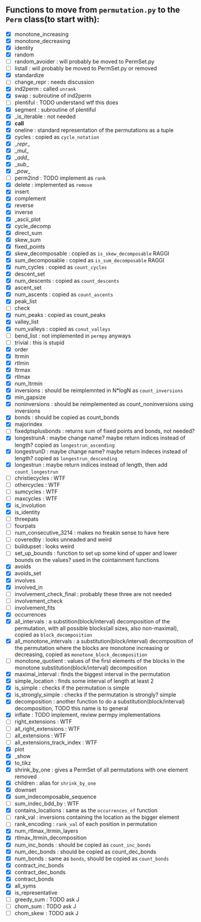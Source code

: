 ## Functions to move from `permutation.py` to the `Perm` class(to start with):
- [X] monotone_increasing
- [X] monotone_decreasing
- [X] identity
- [X] random
- [ ] random_avoider : will probably be moved to PermSet.py
- [ ] listall : will probably be moved to PermSet.py or removed
- [X] standardize
- [ ] change_repr : needs discussion
- [X] ind2perm : called `unrank`
- [X] swap : subroutine of ind2perm
- [ ] plentiful : TODO understand wtf this does
- [X] segment : subroutine of plentiful
- [X] _is_iterable : not needed
- [X] __call__
- [X] oneline : standard representation of the permutations as a tuple
- [X] cycles : copied as `cycle_notation`
- [X] \__repr__
- [X] \__mul__
- [X] \__add__
- [X] \__sub__
- [X] \__pow__
- [ ] perm2ind : TODO implement as `rank`
- [X] delete : implemented as `remove`
- [X] insert
- [X] complement
- [X] reverse
- [X] inverse
- [X] _ascii_plot
- [X] cycle_decomp
- [X] direct_sum
- [X] skew_sum
- [X] fixed_points
- [X] skew_decomposable : copied as `is_skew_decomposable` RAGGI
- [X] sum_decomposable : copied as `is_sum_decomposable` RAGGI
- [X] num_cycles : copied as `count_cycles`
- [X] descent_set
- [X] num_descents : copied as `count_descents`
- [X] ascent_set
- [X] num_ascents : copied as `count_ascents`
- [X] peak_list
- [ ] check
- [X] num_peaks : copied as count_peaks
- [X] valley_list
- [X] num_valleys : copied as `conut_valleys`
- [ ] bend_list : not implemented in `permpy` anyways
- [ ] trivial : this is stupid
- [X] order
- [X] ltrmin
- [X] rtlmin
- [X] ltrmax
- [X] rtlmax
- [X] num_ltrmin
- [X] inversions : should be reimplemnted in N*logN as `count_inversions`
- [X] min_gapsize
- [X] noninversions : should be reimplemented as count_noninversions using inversions
- [X] bonds : should be copied as count_bonds
- [X] majorindex
- [ ] fixedptsplusbonds : returns sum of fixed points and bonds, not needed?
- [X] longestrunA : maybe change name? maybe return indices instead of length? copied as `longestrun_ascending`
- [X] longestrunD : maybe change name? maybe return indeces instead of length? copied as `longestrun_descending`
- [X] longestrun : maybe return indices instead of length, then add `count_longestrun`
- [ ] christiecycles : WTF
- [ ] othercycles : WTF
- [ ] sumcycles : WTF
- [ ] maxcycles : WTF
- [X] is_involution
- [X] is_identity
- [ ] threepats
- [ ] fourpats
- [ ] num_consecutive_3214 : makes no freakin sense to have here
- [ ] coveredby : looks unneaded and weird
- [ ] buildupset : looks weird
- [ ] set_up_bounds : function to set up some kind of upper and lower bounds on the values? used in the cointainment functions
- [X] avoids
- [X] avoids_set
- [X] involves
- [X] involved_in
- [ ] involvement_check_final : probably these three are not needed
- [ ] involvement_check
- [ ] involvement_fits
- [X] occurrences
- [X] all_intervals : a substition(block/interval) decomposition of the permutation, with all possible blocks(all sizes, also non-maximal), copied as `block_decomposition`
- [X] all_monotone_intervals : a substitution(block/interval) decomposition of the permutation where the blocks are monotone increasing or decreasing, copied as `monotone_block_decomposition`
- [ ] monotone_quotient : values of the first elements of the blocks in the monotone substitution(block/interval) decomposition
- [X] maximal_interval : finds the biggest interval in the permutation
- [X] simple_location : finds some interval of length at least 2
- [X] is_simple : checks if the permutation is simple
- [X] is_strongly_simple : checks if the permutation is strongly? simple
- [X] decomposition : another function to do a substitution(block/interval) decomposition, TODO this name is to general
- [X] inflate : TODO implement, review permpy implementations
- [ ] right_extensions : WTF
- [ ] all_right_extensions : WTF
- [ ] all_extensions : WTF
- [ ] all_extensions_track_index : WTF
- [X] plot
- [X] _show
- [X] to_tikz
- [X] shrink_by_one : gives a PermSet of all permutations with one element removed
- [X] children : alias for `shrink_by_one`
- [X] downset
- [X] sum_indecomposable_sequence
- [ ] sum_indec_bdd_by : WTF
- [X] contains_locations : same as the `occurrences_of` function
- [ ] rank_val : inversions containing the location as the bigger element
- [ ] rank_encoding : `rank_val` of each position in permutation
- [X] num_rtlmax_ltrmin_layers
- [X] rtlmax_ltrmin_decomposition
- [X] num_inc_bonds : should be copied as `count_inc_bonds`
- [X] num_dec_bonds : should be copied as count_dec_bonds
- [X] num_bonds : same as `bonds`, should be copied as `count_bonds`
- [X] contract_inc_bonds
- [X] contract_dec_bonds
- [X] contract_bonds
- [X] all_syms
- [X] is_representative
- [ ] greedy_sum : TODO ask J
- [ ] chom_sum : TODO ask J
- [ ] chom_skew : TODO ask J
